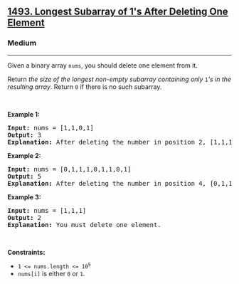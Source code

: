 <h2><a href="https://leetcode.com/problems/longest-subarray-of-1s-after-deleting-one-element/">1493. Longest Subarray of 1's After Deleting One Element</a></h2><h3>Medium</h3><hr><div data-read-aloud-multi-block="true"><p>Given a binary array <code>nums</code>, you should delete one element from it.</p>

<p>Return <em>the size of the longest non-empty subarray containing only </em><code>1</code><em>'s in the resulting array</em>. Return <code>0</code> if there is no such subarray.</p>

<p>&nbsp;</p>
<p><strong class="example">Example 1:</strong></p>

<pre><strong>Input:</strong> nums = [1,1,0,1]
<strong>Output:</strong> 3
<strong>Explanation:</strong> After deleting the number in position 2, [1,1,1] contains 3 numbers with value of 1's.
</pre>

<p><strong class="example">Example 2:</strong></p>

<pre><strong>Input:</strong> nums = [0,1,1,1,0,1,1,0,1]
<strong>Output:</strong> 5
<strong>Explanation:</strong> After deleting the number in position 4, [0,1,1,1,1,1,0,1] longest subarray with value of 1's is [1,1,1,1,1].
</pre>

<p><strong class="example">Example 3:</strong></p>

<pre><strong>Input:</strong> nums = [1,1,1]
<strong>Output:</strong> 2
<strong>Explanation:</strong> You must delete one element.
</pre>

<p>&nbsp;</p>
<p><strong>Constraints:</strong></p>

<ul>
	<li><code>1 &lt;= nums.length &lt;= 10<sup style="">5</sup></code></li>
	<li><code>nums[i]</code> is either <code>0</code> or <code>1</code>.</li>
</ul>
</div>